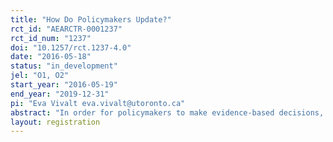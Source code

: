```yaml
---
title: "How Do Policymakers Update?"
rct_id: "AEARCTR-0001237"
rct_id_num: "1237"
doi: "10.1257/rct.1237-4.0"
date: "2016-05-18"
status: "in_development"
jel: "O1, O2"
start_year: "2016-05-19"
end_year: "2019-12-31"
pi: "Eva Vivalt eva.vivalt@utoronto.ca"
abstract: "In order for policymakers to make evidence-based decisions, three things must happen. First, there must be evidence on which they can base their decisions. Second, they must accurately update their beliefs based on that evidence. Finally, they must have the incentive to make their decisions according to what the evidence shows. Most research focuses on generating new evidence or on the last question. We focus on the second step. It is well-known that there are a number of behavioural reasons why people may not accurately update their beliefs. We posit that some of them may be more relevant to policymakers, either because policymakers tend to have slightly different biases than other populations or because people are particularly susceptible to some biases when presented with the kind of information that policymakers typically receive. We design an experiment to explore whether updating biases exist and whether the type of information provided may be able to reduce the impact of these biases if they do exist. We also consider other factors that may affect how policymakers update in response to study results."
layout: registration
---
```


